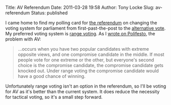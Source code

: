 Title: AV Referendum
Date: 2011-03-28 19:58
Author: Tony Locke
Slug: av-referendum
Status: published

I came home to find my polling card for [the referendum](http://en.wikipedia.org/wiki/United_Kingdom_Alternative_Vote_referendum,_2011) on changing the voting system for parliament from first-past-the-post to the [alternative vote](http://en.wikipedia.org/wiki/Alternative_Vote). My preferred voting system is [range voting](http://en.wikipedia.org/wiki/Range_voting). As I [wrote on Polifesto](http://www.polifesto.com/policies/3/), the problem with AV:  

> ...occurs when you have two popular candidates with extreme opposite views, and one compromise candidate in the middle. If most people vote for one extreme or the other, but everyone's second choice is the compromise candidate, the compromise candidate gets knocked out. Under range voting the compromise candidate would have a good chance of winning.

Unfortunately range voting isn't an option in the referendum, so I'll be voting for AV as it's better than the current system. It does reduce the necessity for tactical voting, so it's a small step forward.

</p>

